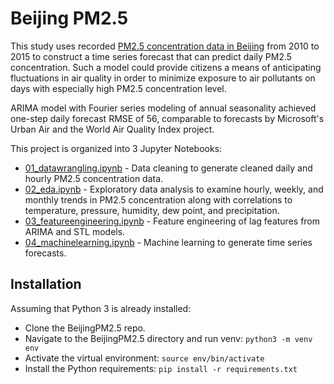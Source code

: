 # Beijing PM2.5

This study uses recorded [PM2.5 concentration data in Beijing](https://archive.ics.uci.edu/ml/datasets/PM2.5+Data+of+Five+Chinese+Cities) from 2010 to 2015 to construct a time series forecast that can predict daily PM2.5 concentration. Such a model could provide citizens a means of anticipating fluctuations in air quality in order to minimize exposure to air pollutants on days with especially high PM2.5 concentration level.

ARIMA model with Fourier series modeling of annual seasonality achieved one-step daily forecast RMSE of 56, comparable to forecasts by Microsoft's Urban Air and the World Air Quality Index project.

This project is organized into 3 Jupyter Notebooks:

* [01_datawrangling.ipynb](https://github.com/kevinlimk/BeijingPM2.5/blob/master/01_datawrangling.ipynb) - Data cleaning to generate cleaned daily and hourly PM2.5 concentration data.
* [02_eda.ipynb](https://github.com/kevinlimk/BeijingPM2.5/blob/master/02_eda.ipynb) - Exploratory data analysis to examine  hourly, weekly, and monthly trends in PM2.5 concentration along with correlations to temperature, pressure, humidity, dew point, and precipitation.
* [03_featureengineering.ipynb](https://github.com/kevinlimk/BeijingPM2.5/blob/master/03_featureengineering.ipynb) - Feature engineering of lag features from ARIMA and STL models.
* [04_machinelearning.ipynb](https://github.com/kevinlimk/BeijingPM2.5/blob/master/04_machinelearning.ipynb) - Machine learning to generate time series forecasts.
  
Installation
---

Assuming that Python 3 is already installed:

  * Clone the BeijingPM2.5 repo.
  * Navigate to the BeijingPM2.5 directory and run venv: `python3 -m venv env`
  * Activate the virtual environment: `source env/bin/activate`
  * Install the Python requirements: `pip install -r requirements.txt`